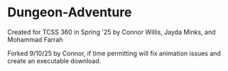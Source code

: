# Dungeon-Adventure
Created for TCSS 360 in Spring '25 by Connor Willis, Jayda Minks, and Mohammad Farrah

Forked 9/10/25 by Connor, if time permitting will fix animation issues and create an executable download.
